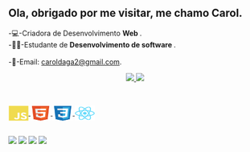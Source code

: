 ## Ola, obrigado por me visitar, me chamo Carol.
-💻-Criadora de Desenvolvimento <strong> Web </strong>.
<br>
-👨‍💻-Estudante de <strong>Desenvolvimento de software </strong>.
<br>
<br>
-📧-Email: caroldaga2@gmail.com</strong>.
<br>
<div align="center">
  <a href="https://github.com/Caroldgt">
  <img height="120em" src="https://github-readme-stats.vercel.app/api?username=Caroldgt&show_icons=true&theme=dark&include_all_commits=true&count_private=true"/>
  <img height="120em" src="https://github-readme-stats.vercel.app/api/top-langs/?username=Caroldgt&layout=compact&langs_count=7&theme=dark&include"/>
</div>


##

<div style="display: inline_block"><br>
  <img align="center"  height="30" width="40" src="https://raw.githubusercontent.com/devicons/devicon/master/icons/javascript/javascript-plain.svg">
  <img align="center"  height="30" width="40" src="https://raw.githubusercontent.com/devicons/devicon/master/icons/html5/html5-original.svg">
  <img align="center"  height="30" width="40" src="https://raw.githubusercontent.com/devicons/devicon/master/icons/css3/css3-original.svg">
  <img align="center"  height="30" width="40" src="https://raw.githubusercontent.com/devicons/devicon/master/icons/react/react-original.svg">
 
</div>
  
  ##
 
<div> 
  <a href="https://www.instagram.com/carol_dgt/" target="_blank"><img src="https://img.shields.io/badge/-Instagram-%23E4405F?style=for-the-badge&logo=instagram&logoColor=white" target="_blank"></a>
  <a href = "mailto: caroldaga2@gmail.com"><img src="https://img.shields.io/badge/-Gmail-%23333?style=for-the-badge&logo=gmail&logoColor=white" target="_blank"></a>
  <a href = "https://wa.me/5517992142475?text=Ol%C3%A1%2Cgostaria+de+fazer+um+or%C3%A7amento%21om"><img src="https://img.shields.io/badge/-Whatsapp-%25D366?style=for-the-badge&logo=whatsapp&logoColor=white" target="_blank"></a>
  <a href = "https://www.figma.com/files/user/1218674148303881216?fuid=1218674148303881216"><img src="https://img.shields.io/badge/-Figma-483D8B?style=for-the-badge&logo=figma&logoColor=white"></a>

 
</div>
